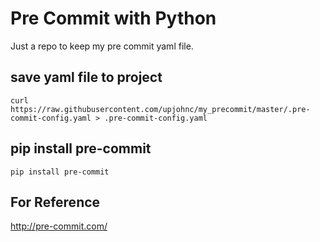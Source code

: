 Pre Commit with Python
========
Just a repo to keep my pre commit yaml file.

## save yaml file to project
`curl https://raw.githubusercontent.com/upjohnc/my_precommit/master/.pre-commit-config.yaml > .pre-commit-config.yaml`

## pip install pre-commit
`pip install pre-commit`

## For Reference
http://pre-commit.com/
